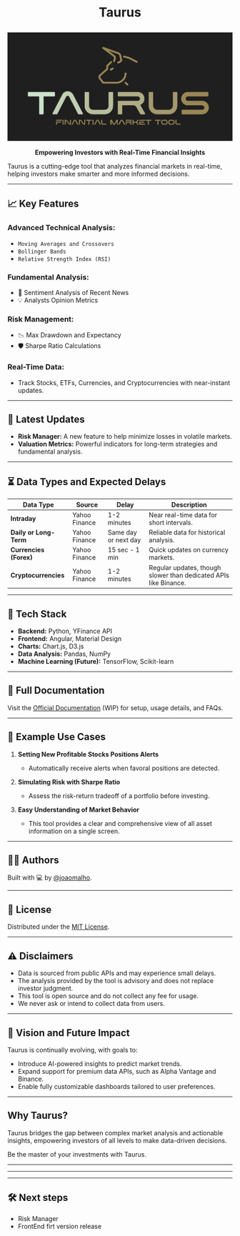 # <p align="center"> Taurus </p>


![Logo](https://github.com/joaomalho/Taurus/blob/main/images/taurus.png?raw=true)

**<p align="center"> Empowering Investors with Real-Time Financial Insights </p>**

Taurus is a cutting-edge tool that analyzes financial markets in real-time, helping investors make smarter and more informed decisions.

---

## 📈 Key Features

### Advanced Technical Analysis:
- `Moving Averages and Crossovers`
- `Bollinger Bands`
- `Relative Strength Index (RSI)`

### Fundamental Analysis:
- 📰 Sentiment Analysis of Recent News
- 💡 Analysts Opinion Metrics

### Risk Management:
- 📉 Max Drawdown and Expectancy
- 🛡️ Sharpe Ratio Calculations

### Real-Time Data:
- Track Stocks, ETFs, Currencies, and Cryptocurrencies with near-instant updates.

---

## 🚀 Latest Updates
- **Risk Manager:** A new feature to help minimize losses in volatile markets.
- **Valuation Metrics:** Powerful indicators for long-term strategies and fundamental analysis.

---

## ⏳ Data Types and Expected Delays

| Data Type            | Source        | Delay           | Description                                        |
|----------------------|---------------|-----------------|----------------------------------------------------|
| **Intraday**         | Yahoo Finance | 1-2 minutes     | Near real-time data for short intervals.           |
| **Daily or Long-Term**| Yahoo Finance | Same day or next day | Reliable data for historical analysis.        |
| **Currencies (Forex)**| Yahoo Finance | 15 sec - 1 min   | Quick updates on currency markets.                |
| **Cryptocurrencies** | Yahoo Finance | 1-2 minutes     | Regular updates, though slower than dedicated APIs like Binance. |

---

## 🔧 Tech Stack

- **Backend:** Python, YFinance API
- **Frontend:** Angular, Material Design
- **Charts:** Chart.js, D3.js
- **Data Analysis:** Pandas, NumPy
- **Machine Learning (Future):** TensorFlow, Scikit-learn

---

## 📘 Full Documentation

Visit the [Official Documentation](#) (WIP) for setup, usage details, and FAQs.

---

## 📌 Example Use Cases

1. **Setting New Profitable Stocks Positions Alerts**  
   - Automatically receive alerts when favoral positions are detected.

2. **Simulating Risk with Sharpe Ratio**  
   - Assess the risk-return tradeoff of a portfolio before investing.

3. **Easy Understanding of Market Behavior**
   - This tool provides a clear and comprehensive view of all asset information on a single screen.

---

## 👨‍💻 Authors

Built with 💻 by [@joaomalho](https://github.com/joaomalho).

---

## 📜 License

Distributed under the [MIT License](https://choosealicense.com/licenses/mit/).

---

## ⚠️ Disclaimers

- Data is sourced from public APIs and may experience small delays.
- The analysis provided by the tool is advisory and does not replace investor judgment.
- This tool is open source and do not collect any fee for usage.
- We never ask or intend to collect data from users.

---

## 🎯 Vision and Future Impact

Taurus is continually evolving, with goals to:
- Introduce AI-powered insights to predict market trends.
- Expand support for premium data APIs, such as Alpha Vantage and Binance.
- Enable fully customizable dashboards tailored to user preferences.

---

## Why Taurus?

Taurus bridges the gap between complex market analysis and actionable insights, empowering investors of all levels to make data-driven decisions.

Be the master of your investments with Taurus.


---
---
---

## 🛠️ Next steps
- Risk Manager
- FrontEnd firt version release